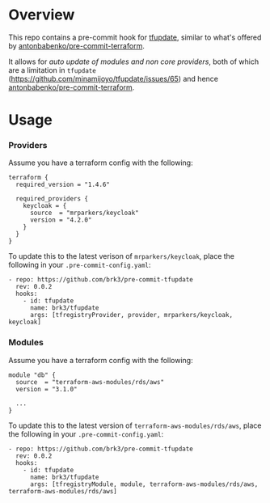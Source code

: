 # Overview

This repo contains a pre-commit hook for [tfupdate](https://github.com/minamijoyo/tfupdate), similar
to what's offered by [antonbabenko/pre-commit-terraform](https://github.com/antonbabenko/pre-commit-terraform).

It allows for *auto update of modules and non core providers*, both of which are a limitation in
`tfupdate` (https://github.com/minamijoyo/tfupdate/issues/65) and hence [antonbabenko/pre-commit-terraform](https://github.com/antonbabenko/pre-commit-terraform).

# Usage

### Providers

Assume you have a terraform config with the following:
```
terraform {
  required_version = "1.4.6"

  required_providers {
    keycloak = {
      source  = "mrparkers/keycloak"
      version = "4.2.0"
    }
  }
}
```

To update this to the latest verison of `mrparkers/keycloak`, place the
following in your `.pre-commit-config.yaml`:

```
- repo: https://github.com/brk3/pre-commit-tfupdate
  rev: 0.0.2
  hooks:
    - id: tfupdate
      name: brk3/tfupdate
      args: [tfregistryProvider, provider, mrparkers/keycloak, keycloak]
```

### Modules

Assume you have a terraform config with the following:
```
module "db" {
  source  = "terraform-aws-modules/rds/aws"
  version = "3.1.0"

  ...
}
```

To update this to the latest version of `terraform-aws-modules/rds/aws`, place
the following in your `.pre-commit-config.yaml`:

```
- repo: https://github.com/brk3/pre-commit-tfupdate
  rev: 0.0.2
  hooks:
    - id: tfupdate
      name: brk3/tfupdate
      args: [tfregistryModule, module, terraform-aws-modules/rds/aws, terraform-aws-modules/rds/aws]
```
